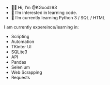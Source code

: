 - 👋🏾 Hi, I’m @KGoodz93
- 👀 I’m interested in learning code.
- 🌱 I’m currently learning Python 3 / SQL / HTML

I am currently expereince/learning in:

- Scripting
- Automation
- TKinter UI
- SQLite3
- API
- Pandas
- Selenium
- Web Scrapping
- Requests


<!---
KGoodz93/KGoodz93 is a ✨ special ✨ repository because its `README.md` (this file) appears on your GitHub profile.
You can click the Preview link to take a look at your changes.
--->
